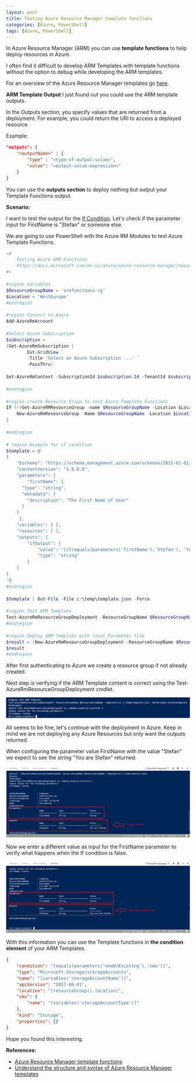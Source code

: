 ```yaml
---
layout: post
title: Testing Azure Resource Manager template functions
categories: [Azure, PowerShell]
tags: [Azure, PowerShell]
---
```

In Azure Resource Manager (ARM) you can use **template functions** to help deploy resources in Azure.

I often find it difficult to develop ARM Templates with template functions without the option to debug while developing the ARM templates.

For an overview of the Azure Resource Manager templates go <a href="https://docs.microsoft.com/en-us/azure/azure-resource-manager/resource-group-template-functions" target="_blank">here</a>.

**ARM Template Output**
I just found out you could use the ARM template outputs.

In the Outputs section, you specify values that are returned from a deployment. For example, you could return the URI to access a deployed resource.

Example:
```json
"outputs": {
    "<outputName>" : {
        "type" : "<type-of-output-value>",
        "value": "<output-value-expression>"
    }
}
```

You can use the **outputs section** to deploy nothing but output your Template Functions output.

**Scenario:**

I want to test the output for the <a href="https://docs.microsoft.com/en-us/azure/azure-resource-manager/resource-group-template-functions-logical#if" target="_blank">If Condition</a>. Let's check if the parameter input for FirstName is "Stefan" or someone else.

We are going to use PowerShell with the Azure RM Modules to test Azure Template Functions.

```powershell
<#
    Testing Azure ARM Functions
    https://docs.microsoft.com/en-us/azure/azure-resource-manager/resource-group-template-functions
#>

#region Variables
$ResourceGroupName = 'armfunctions-rg'
$Location = 'WestEurope'
#endregion

#region Connect to Azure
Add-AzureRmAccount
 
#Select Azure Subscription
$subscription = 
(Get-AzureRmSubscription |
        Out-GridView `
        -Title 'Select an Azure Subscription ...' `
        -PassThru)
 
Set-AzureRmContext -SubscriptionId $subscription.Id -TenantId $subscription.TenantID

#endregion

#region create Resource Group to test Azure Template Functions
If (!(Get-AzureRMResourceGroup -name $ResourceGroupName -Location $Location -ErrorAction SilentlyContinue)) {
    New-AzureRmResourceGroup -Name $ResourceGroupName -Location $Location
}

#endregion

# region Example for if condition
$template = @'
{
    "$schema": "https://schema.management.azure.com/schemas/2015-01-01/deploymentTemplate.json#",
    "contentVersion": "1.0.0.0",
    "parameters": {
        "firstName": {
      "type": "string",
      "metadata": {
        "description": "The First Name of User"
      }
    }
     },
    "variables": { },
    "resources": [ ],
    "outputs": {
        "ifOutput": {
            "value": "[if(equals(parameters('firstName'),'Stefan'), 'You are Stefan', 'You are not Stefan')]",
            "type": "string"
        }
    }
}
'@
#endregion

$template | Out-File -File c:\temp\template.json -Force

#region Test ARM Template
Test-AzureRmResourceGroupDeployment -ResourceGroupName $ResourceGroupName -TemplateFile c:\temp\template.json -OutVariable testarmtemplate
#endregion

#region Deploy ARM Template with local Parameter file
$result = (New-AzureRmResourceGroupDeployment -ResourceGroupName $ResourceGroupName -TemplateFile c:\temp\template.json)
$result
#endregion
```
After first authenticating to Azure we create a resource group if not already created.

Next step is verifying if the ARM Template content is correct using the Test-AzureRmResourceGroupDeployment cmdlet.

![](/assets/testarmtemplate.png)

All seems to be fine, let's continue with the deployment in Azure. Keep in mind we are not deploying any Azure Resources but only want the outputs returned.

When configuring the parameter value FirstName with the value "Stefan" we expect to see the string "You are Stefan" returned.

![](/assets/outputtrue.png)

Now we enter a different value as input for the FirstName parameter to verify what happens when the If condition is false.

![](/assets/outputfalse.png)

With this information you can use the Template functions in **the condition element** of your ARM Templates.

```json
{
    "condition": "[equals(parameters('newOrExisting'),'new')]",
    "type": "Microsoft.Storage/storageAccounts",
    "name": "[variables('storageAccountName')]",
    "apiVersion": "2017-06-01",
    "location": "[resourceGroup().location]",
    "sku": {
        "name": "[variables('storageAccountType')]"
    },
    "kind": "Storage",
    "properties": {}
}
```

Hope you found this interesting.

**References:**
* <a href="https://docs.microsoft.com/en-us/azure/azure-resource-manager/resource-group-template-functions" target="_blank">Azure Resource Manager template functions</a>
* <a href="https://docs.microsoft.com/en-us/azure/azure-resource-manager/resource-group-authoring-templates" target="_blank">Understand the structure and syntax of Azure Resource Manager templates</a>

